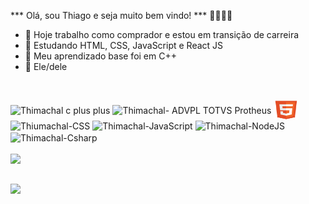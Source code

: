 *** Olá, sou Thiago e seja muito bem vindo! *** 🤜🏾🤛🏾

- 🔭 Hoje trabalho como comprador e estou em transição de carreira
- 🌱 Estudando HTML, CSS, JavaScript e React JS
- 🥊 Meu aprendizado base foi em C++
- 🤠 Ele/dele
##
<div style="display: inline_block"><br>
  <img align="center" alt="Thimachal c plus plus" height="35" width="40" src="https://icongr.am/devicon/cplusplus-original.svg?size=128&color=currentColor">
  <img align="center" alt="Thimachal- ADVPL TOTVS Protheus" height="30" width="30" src="https://www.traycorp.com.br/wp-content/uploads/2020/03/protheus.jpg">
  <img align="center" alt="Thimachal-HTML" height="30" width="40" src="https://raw.githubusercontent.com/devicons/devicon/master/icons/html5/html5-original.svg">
  <img align="center" alt="Thiumachal-CSS" height="30" width="40" src="https://icongr.am/devicon/css3-original.svg?size=128&color=currentColor">
  <img align="center" alt="Thimachal-JavaScript" height="30" width="40" src="https://icongr.am/devicon/javascript-original.svg?size=128&color=currentColor">
  <img align="center" alt="Thimachal-NodeJS" height="30" width="40" src="https://icongr.am/devicon/nodejs-plain-wordmark.svg?size=128&color=currentColor">
  <img align="center" alt="Thimachal-Csharp" height="35" width="40" src="https://icongr.am/devicon/csharp-original.svg?size=128&color=currentColor">
</div>
<br>
<img height="150em" src="https://github-readme-stats.vercel.app/api?username=Thimachal&show_icons=true&theme=blueberry&include_all_commits=true&count_private=true"/>

##
<div> 
    <a href="https://www.linkedin.com/in/thiago-oliveira-tmo/" target="_blank"><img src="https://img.shields.io/badge/-LinkedIn-%230077B5?style=for-the-badge&logo=linkedin&logoColor=white" target="_blank"></a>  
</div>
